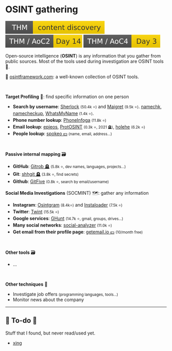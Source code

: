 # OSINT gathering

[![contentdiscovery](../../../_badges/thm/contentdiscovery.svg)](https://tryhackme.com/room/contentdiscovery)
[![adventofcyber2](../../../_badges/thm/adventofcyber2/day14.svg)](https://tryhackme.com/room/adventofcyber2)
[![adventofcyber4](../../../_badges/thm/adventofcyber4/day3.svg)](https://tryhackme.com/room/adventofcyber4)

<div class="row row-cols-lg-2"><div>

Open-source intelligence (**OSINT**) is any information that you gather from public sources. Most of the tools used during investigation are OSINT tools 👑.

📌 [osintframework.com](https://osintframework.com/): a well-known collection of OSINT tools.

<br>

**Target Profiling** 🎯: find specific information on one person

* **Search by username**: [Sherlock](https://github.com/sherlock-project/sherlock) <small>(50.4k ⭐)</small> and [Maigret](https://github.com/soxoj/maigret) <small>(9.5k ⭐)</small>.  [namechk](https://namechk.com/), [namecheckup](https://namecheckup.com/), [WhatsMyName](https://github.com/WebBreacher/WhatsMyName) <small>(1.4k ⭐)</small>.
* **Phone number lookup**: [PhoneInfoga](https://github.com/sundowndev/phoneinfoga) <small>(11.8k ⭐)</small>
* **Email lookup**: [epieos](https://epieos.com/), [ProtOSINT](https://github.com/pixelbubble/ProtOSINT) <small>(0.3k ⭐, 2021 🪦)</small>, [holehe](https://github.com/megadose/holehe) <small>(6.2k ⭐)</small>
* **People lookup**: [spokeo 💵](https://www.spokeo.com/) <small>(name, email, address...)</small>

<br>

**Passive internal mapping** 🗃️

* **GitHub**: [Gitrob 🪦](https://github.com/michenriksen/gitrob) <small>(5.8k ⭐, dev names, languages, projects...)</small>
* **Git**: [shhgit 🪦](https://github.com/eth0izzle/shhgit) <small>(3.8k ⭐, find secrets)</small>
* **Github**: [GitFive](https://github.com/mxrch/GitFive) <small>(0.8k ⭐, search by email/username)</small>
</div><div>

**Social Media Investigations** (SOCMINT) 🗺️: gather any information

* **Instagram**: [Osintgram](https://github.com/Datalux/Osintgram) <small>(8.4k⭐)</small> and [Instaloader](https://github.com/instaloader/instaloader) <small>(7.5k ⭐)</small>
* **Twitter**: [Twint](https://github.com/twintproject/twint) <small>(15.5k ⭐)</small>
* **Google services**: [GHunt](https://github.com/mxrch/GHunt) <small>(14.7k ⭐, gmail, groups, drives...)</small>
* **Many social networks**: [social-analyzer](https://github.com/qeeqbox/social-analyzer) <small>(11.0k ⭐)</small>
* **Get email from their profile page**: [getemail.io 💵](https://getemail.io/) <small>(10/month free)</small>

<br>

**Other tools** 🗃️

* ...

<br>

**Other techniques** 🐲

* Investigate job offers <small>(programming languages, tools...)</small>
* Monitor news about the company
</div></div>

<hr class="sep-both">

## 👻 To-do 👻

Stuff that I found, but never read/used yet.

<div class="row row-cols-lg-2"><div>

* [xing](https://www.xing.com/)
</div><div>
</div></div>